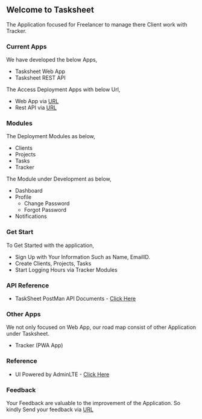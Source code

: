 ## Welcome to Tasksheet

The Application focused for Freelancer to manage there Client work with Tracker.

### Current Apps

We have developed the below Apps,

- Tasksheet Web App
- Tasksheet REST API

The Access Deployment Apps with below Url,

- Web App via [URL](https://www.tasksheet.in)
- Rest API via [URL](https://tasksheetapi.azurewebsites.net)

### Modules

The Deployment Modules as below,

- Clients
- Projects
- Tasks
- Tracker

The Module under Development as below,

- Dashboard
- Profile
  - Change Password
  - Forgot Password
- Notifications

### Get Start

To Get Started with the application,

- Sign Up with Your Information Such as Name, EmailID.
- Create Clients, Projects, Tasks
- Start Logging Hours via Tracker Modules

### API Reference

- TaskSheet PostMan API Documents - [Click Here](https://documenter.getpostman.com/view/1589172/TzXzDcSp)

### Other Apps

We not only focused on Web App, our road map consist of other Application under Tasksheet.

- Tracker (PWA App)

### Reference

- UI Powered by AdminLTE - [Click Here](https://adminlte.io/themes/dev/AdminLTE/)

### Feedback

Your Feedback are valuable to the improvement of the Application. So kindly Send your feedback via [URL](https://forms.office.com/r/hB8pRmPpju)
